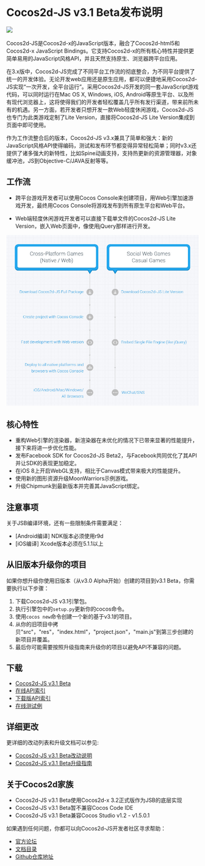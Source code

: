 # Cocos2d-JS v3.1 Beta发布说明

<img src="http://www.cocos2d-x.org/attachments/download/1508" height=180> 

Cocos2d-JS是Cocos2d-x的JavaScript版本，融合了Cocos2d-html5和Cocos2d-x JavaScript Bindings。它支持Cocos2d-x的所有核心特性并提供更简单易用的JavaScript风格API，并且天然支持原生、浏览器跨平台应用。

在3.x版中，Cocos2d-JS完成了不同平台工作流的彻底整合，为不同平台提供了统一的开发体验。无论开发web应用还是原生应用，都可以便捷地采用Cocos2d-JS实现“一次开发，全平台运行”。采用Cocos2d-JS开发的同一套JavaScript游戏代码，可以同时运行在Mac OS X, Windows, iOS, Android等原生平台、以及所有现代浏览器上，这将使得我们的开发者轻松覆盖几乎所有发行渠道，带来前所未有的机遇。另一方面，若开发者只想开发一款Web轻度休闲游戏，Cocos2d-JS也专门为此类游戏定制了Lite Version，直接将Cocos2d-JS Lite Version集成到页面中即可使用。

作为工作流整合后的版本，Cocos2d-JS v3.x兼具了简单和强大：新的JavaScript风格API使得编码，测试和发布环节都变得异常轻松简单；同时v3.x还提供了诸多强大的新特性，比如Spine动画支持，支持热更新的资源管理器，对象缓冲池，JS到Objective-C/JAVA反射等等。

## 工作流

- 跨平台游戏开发者可以使用Cocos Console来创建项目，用Web引擎加速游戏开发，最终用Cocos Console将游戏发布到所有原生平台和Web平台。

- Web端轻度休闲游戏开发者可以直接下载单文件的Cocos2d-JS Lite Version，嵌入Web页面中，像使用jQuery那样进行开发。

![](../../v3.0/release-note/workflows.jpg)

## 核心特性

* 重构Web引擎的渲染器，新渲染器在未优化的情况下已带来显著的性能提升，接下来将进一步优化性能。
* 发布Facebook SDK for Cocos2d-JS Beta2，与Facebook共同优化了其API并让SDK的表现更加稳定。
* 在iOS 8上开启WebGL支持，相比于Canvas模式带来极大的性能提升。
* 使用新的图形资源升级MoonWarriors示例游戏。
* 升级Chipmunk到最新版本并完善其JavaScript绑定。

## 注意事项

关于JSB编译环境，还有一些限制条件需要满足：

- [Android编译] NDK版本必须使用r9d
- [iOS编译] Xcode版本必须在5.1.1以上

## 从旧版本升级你的项目

如果你想升级你使用旧版本（从v3.0 Alpha开始）创建的项目到v3.1 Beta，你需要执行以下步骤：

1. 下载Cocos2d-JS v3.1引擎包。
2. 执行引擎包中的`setup.py`更新你的cocos命令。
3. 使用`cocos new`命令创建一个新的基于v3.1的项目。
4. 从你的旧项目中拷贝"src"，"res"，"index.html"，"project.json"，"main.js"到第三步创建的新项目并覆盖。
5. 最后你可能需要按照升级指南来升级你的项目以避免API不兼容的问题。

## 下载

- [Cocos2d-JS v3.1 Beta](http://www.cocos2d-x.org/filedown/cocos2d-js-v3.1-beta.zip)
- [在线API索引](http://www.cocos2d-x.org/reference/html5-js/V3.0/index.html)
- [下载版API索引](http://www.cocos2d-x.org/filedown/Cocos2d-JS-v3.0-API.zip)
- [在线测试例](http://cocos2d-x.org/js-tests/)

## 详细更改

更详细的改动列表和升级文档可以参见:

- [Cocos2d-JS v3.1 Beta改动说明](http://www.cocos2d-x.org/docs/manual/framework/html5/release-notes/v3.1b/changelog/en)
- [Cocos2d-JS v3.1 Beta升级指南](http://www.cocos2d-x.org/docs/manual/framework/html5/release-notes/v3.0rc0/upgrade-guide/zh)

## 关于Cocos2d家族

- Cocos2d-JS v3.1 Beta使用Cocos2d-x 3.2正式版作为JSB的底层实现
- Cocos2d-JS v3.1 Beta暂不兼容Cocos Code IDE
- Cocos2d-JS v3.1 Beta兼容Cocos Studio v1.2 - v1.5.0.1

如果遇到任何问题，你都可以向Cocos2d-JS开发者社区寻求帮助： 

- [官方论坛](http://discuss.cocos2d-x.org/category/cocos2d-x/javascript)
- [文档目录](http://cocos2d-x.org/docs/manual/framework/html5/zh)
- [Github仓库地址](https://github.com/cocos2d/cocos2d-js)
